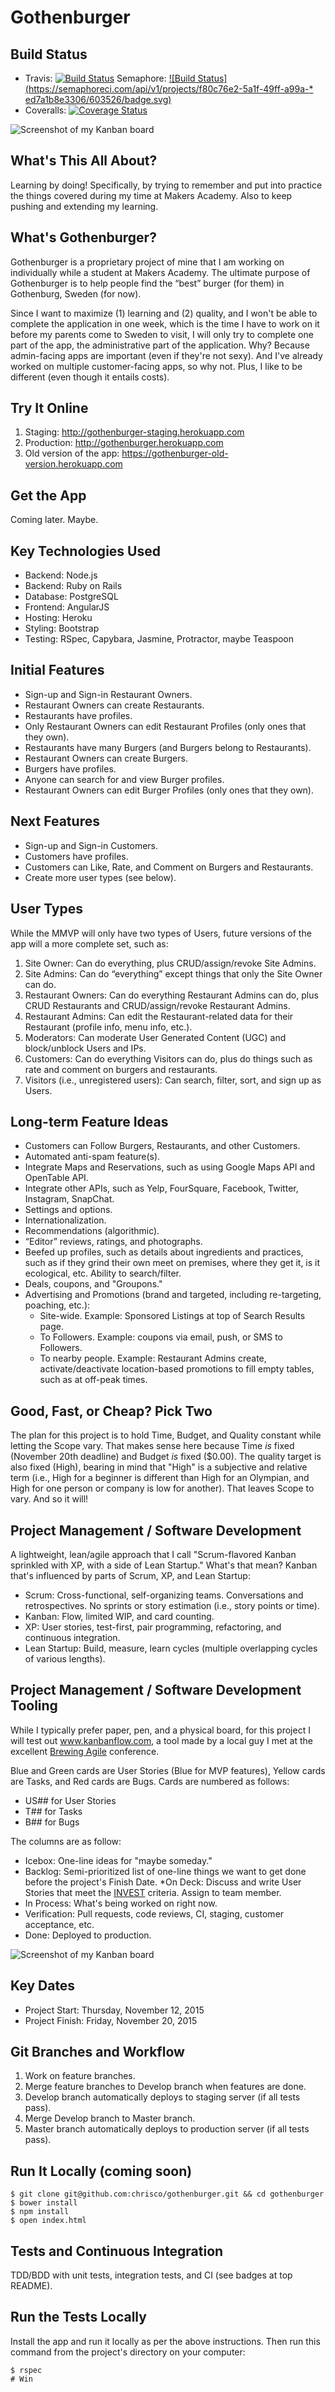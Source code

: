# Gothenburger

## Build Status
* Travis: [![Build Status](https://semaphoreci.com/api/v1/projects/f80c76e2-5a1f-49ff-a99a-ed7a1b8e3306/603526/badge.svg)](https://semaphoreci.com/chrisco/gothenburger)
Semaphore: [![Build Status](https://semaphoreci.com/api/v1/projects/f80c76e2-5a1f-49ff-a99a-* ed7a1b8e3306/603526/badge.svg)](https://semaphoreci.com/chrisco/gothenburger)
* Coveralls: [![Coverage Status](https://coveralls.io/repos/chrisco/gothenburger/badge.svg?branch=master&service=github)](https://coveralls.io/github/chrisco/gothenburger?branch=master)

![Screenshot of my Kanban board](https://raw.githubusercontent.com/chrisco/gothenburger/master/pics/eat-more-beef.jpg)

## What's This All About?

Learning by doing!  Specifically, by trying to remember and put into practice the things covered during my time at Makers Academy.  Also to keep pushing and extending my learning.

## What's Gothenburger?

Gothenburger is a proprietary project of mine that I am working on individually while a student at Makers Academy.  The ultimate purpose of Gothenburger is to help people find the “best” burger (for them) in Gothenburg, Sweden (for now).

Since I want to maximize (1) learning and (2) quality, and I won't be able to complete the application in one week, which is the time I have to work on it before my parents come to Sweden to visit, I will only try to complete one part of the app, the administrative part of the application.  Why?  Because admin-facing apps are important (even if they're not sexy).  And I've already worked on multiple customer-facing apps, so why not.  Plus, I like to be different (even though it entails costs).

## Try It Online

1. Staging: http://gothenburger-staging.herokuapp.com
2. Production: http://gothenburger.herokuapp.com
3. Old version of the app: https://gothenburger-old-version.herokuapp.com

## Get the App

Coming later.  Maybe.

## Key Technologies Used

* Backend: Node.js
* Backend: Ruby on Rails
* Database: PostgreSQL
* Frontend: AngularJS
* Hosting: Heroku
* Styling: Bootstrap
* Testing: RSpec, Capybara, Jasmine, Protractor, maybe Teaspoon

## Initial Features

* Sign-up and Sign-in Restaurant Owners.
* Restaurant Owners can create Restaurants.
* Restaurants have profiles.
* Only Restaurant Owners can edit Restaurant Profiles (only ones that they own).
* Restaurants have many Burgers (and Burgers belong to Restaurants).
* Restaurant Owners can create Burgers.
* Burgers have profiles.
* Anyone can search for and view Burger profiles.
* Restaurant Owners can edit Burger Profiles (only ones that they own).

## Next Features

* Sign-up and Sign-in Customers.
* Customers have profiles.
* Customers can Like, Rate, and Comment on Burgers and Restaurants.
* Create more user types (see below).

## User Types

While the MMVP will only have two types of Users, future versions of the app will a more complete set, such as:

1. Site Owner: Can do everything, plus CRUD/assign/revoke Site Admins.
2. Site Admins: Can do “everything” except things that only the Site Owner can do.
3. Restaurant Owners: Can do everything Restaurant Admins can do, plus CRUD Restaurants and CRUD/assign/revoke Restaurant Admins.
4. Restaurant Admins: Can edit the Restaurant-related data for their Restaurant (profile info, menu info, etc.).
5. Moderators: Can moderate User Generated Content (UGC) and block/unblock Users and IPs.
6. Customers: Can do everything Visitors can do, plus do things such as rate and comment on burgers and restaurants.
7. Visitors (i.e., unregistered users): Can search, filter, sort, and sign up as Users.

## Long-term Feature Ideas

* Customers can Follow Burgers, Restaurants, and other Customers.
* Automated anti-spam feature(s).
* Integrate Maps and Reservations, such as using Google Maps API and OpenTable API.
* Integrate other APIs, such as Yelp, FourSquare, Facebook, Twitter, Instagram, SnapChat.
* Settings and options.
* Internationalization.
* Recommendations (algorithmic).
* “Editor” reviews, ratings, and photographs.
* Beefed up profiles, such as details about ingredients and practices, such as if they grind their own meet on premises, where they get it, is it ecological, etc.  Ability to search/filter.
* Deals, coupons, and "Groupons."
* Advertising and Promotions (brand and targeted, including re-targeting, poaching, etc.):
  * Site-wide.  Example: Sponsored Listings at top of Search Results page.
  * To Followers.  Example: coupons via email, push, or SMS to Followers.
  * To nearby people.  Example: Restaurant Admins create, activate/deactivate location-based promotions to fill empty tables, such as at off-peak times.

## Good, Fast, or Cheap?  Pick Two

The plan for this project is to hold Time, Budget, and Quality constant while letting the Scope vary.  That makes sense here because Time *is* fixed (November 20th deadline) and Budget *is* fixed ($0.00).  The quality target is also fixed (High), bearing in mind that "High" is a subjective and relative term (i.e., High for a beginner is different than High for an Olympian, and High for one person or company is low for another).  That leaves Scope to vary.  And so it will!

## Project Management / Software Development

A lightweight, lean/agile approach that I call "Scrum-flavored Kanban sprinkled with XP, with a side of Lean Startup."  What's that mean?  Kanban that's influenced by parts of Scrum, XP, and Lean Startup:

* Scrum: Cross-functional, self-organizing teams.  Conversations and retrospectives.  No sprints or story estimation (i.e., story points or time).
* Kanban: Flow, limited WIP, and card counting.
* XP: User stories, test-first, pair programming, refactoring, and continuous integration.
* Lean Startup: Build, measure, learn cycles (multiple overlapping cycles of various lengths).

## Project Management / Software Development Tooling

While I typically prefer paper, pen, and a physical board, for this project I will test out www.kanbanflow.com, a tool made by a local guy I met at the excellent [Brewing Agile](https://brewingagile.org/) conference.

Blue and Green cards are User Stories (Blue for MVP features), Yellow cards are Tasks, and Red cards are Bugs.  Cards are numbered as follows:

* US## for User Stories
* T## for Tasks
* B## for Bugs

The columns are as follow:

* Icebox: One-line ideas for "maybe someday."
* Backlog: Semi-prioritized list of one-line things we want to get done before the project's Finish Date.
*On Deck: Discuss and write User Stories that meet the [INVEST](https://en.wikipedia.org/wiki/INVEST_(mnemonic)) criteria.  Assign to team member.
* In Process: What's being worked on right now.
* Verification: Pull requests, code reviews, CI, staging, customer acceptance, etc.
* Done: Deployed to production.

![Screenshot of my Kanban board](https://raw.githubusercontent.com/chrisco/gothenburger/master/pics/kanbanflow-2015-11-13.png)

## Key Dates

* Project Start: Thursday, November 12, 2015
* Project Finish: Friday, November 20, 2015

## Git Branches and Workflow

1. Work on feature branches.
2. Merge feature branches to Develop branch when features are done.
3. Develop branch automatically deploys to staging server (if all tests pass).
4. Merge Develop branch to Master branch.
5. Master branch automatically deploys to production server (if all tests pass).

## Run It Locally (coming soon)

````
$ git clone git@github.com:chrisco/gothenburger.git && cd gothenburger
$ bower install
$ npm install
$ open index.html
````

## Tests and Continuous Integration

TDD/BDD with unit tests, integration tests, and CI (see badges at top README).

## Run the Tests Locally

Install the app and run it locally as per the above instructions.  Then run this command from the project's directory on your computer:

````
$ rspec
# Win
````
